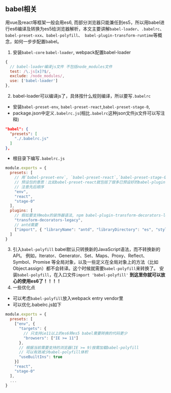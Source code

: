 ## babel相关
用vue及react等框架一般会用es6, 而部分浏览器只能兼任到es5，所以用babel进行es6编译及转换为es5给浏览器解析，本文主要讲解`babel-loader`、`.babelrc`、`babel-preset-xxx`、`babel-polyfill`、` babel-plugin-transform-runtime`等概念，如何一步步配置babel。
1. 安装`babel-core` `babel-loader`, webpack配置babel-loader
``` javascript
{
  // babel-loader编译js文件 不包括node_modules文件
  test: /\.js[x]?$/,
  exclude: /node_modules/,
  use: ['babel-loader']
},
```
2. babel-loader可以编译js了，具体按什么规则编译，所以要写`.babelrc`
* 安装`babel-preset-env`, `babel-preset-react`,`babel-preset-stage-0`,
* package.json中定义`.babelrc.js`(相比`.babelrc`这种json文件js文件可以写注释)
``` json
"babel": {
  "presets": [
    "./.babelrc.js"
  ]
},
```
* 根目录下编写`.babelrc.js`
``` javascript
module.exports = {
  presets: [
    // 用`babel-preset-env`, `babel-preset-react`,`babel-preset-stage-0`这三个预设包
    // 预设包的意思：比如babel-preset-react就包括了很多已预设好的babel-plugin-xxx包，不需要一个个npm后再写在下面的plugins里了
    // 注意先后顺序
    "env",
    "react",
    "stage-0"
  ],
  plugins: [
    // 假如要支持mobx的装饰器语法, npm babel-plugin-transform-decorators-legacy, 然后再这里引入这个插件
    "transform-decorators-legacy",
    // antd需要
    ["import", { "libraryName": "antd", "libraryDirectory": "es", "style": "css" }]
  ]
}
```
3. 引入`babel-polyfill`
babel默认只转换新的JavaScript语法，而不转换新的API。 例如，Iterator、Generator、Set、Maps、Proxy、Reflect、Symbol、Promise 等全局对象，以及一些定义在全局对象上的方法（比如 Object.assign）都不会转译。这个时候就需要`babel-polyfill`来转换了。
安装`babel-polyfill`，在入口文件`import 'babel-polyfill'`
**到这里你就可以放心的使用es6了！！！！**
4. 一些优化点
* 可以考虑`babel-polyfill`放入webpack entry vendor里
* 可以优化.babelrc.js如下
``` javascript
module.exports = {
  presets: [
    ["env", {
      "targets": {
        // 只支持ie11以上的es6转es5 babel需要转换的代码更少
        "browsers": ["IE >= 11"]
      },
      // 根据当前需要支持的浏览器(IE >= 9)按需加载babel-polyfill
      // 可以有效减少babel-polyfill体积
      "useBuiltIns": true
    }]
    "react",
    "stage-0"
  ],
  ...
}
```
